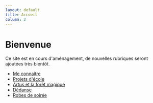 ```yaml
---
layout: default
title: Accueil
column: 2
---
```

<script type="text/javascript">
window.addEvent('load', function() {
    var imgs = [];
    imgs.push({file: 'amelioration.jpg', title: '', desc: '', url: '#'});
    imgs.push({file: 'elda4.jpg', title: '', desc: '', url: '#'});
    imgs.push({file: 'gabriel3.jpg', title: '', desc: '', url: '#'});
    imgs.push({file: 'gilet3.jpg', title: '', desc: '', url: '#'});
    imgs.push({file: 'redingote3.jpg', title: '', desc: '', url: '#'});
    imgs.push({file: 'sirene1.jpg', title: '', desc: '', url: '#'});
    var myshow = new Slideshow('slideshow', { 
        type: 'zoom',
        externals: 0,
        showTitleCaption: 1,
        captionHeight: 45,
        width: 430, 
        height: 430, 
        pan: 50,
        zoom: 50,
        loadingDiv: 1,
        resize: true,
        duration: [2000, 9000],
        transition: Fx.Transitions.Expo.easeOut,
        images: imgs, 
        path: '/images/mescreationsaccueil/'
    });

    myshow.caps.h2.setStyles({color: '#fff', fontSize: '13px'});
    myshow.caps.p.setStyles({color: '#ccc', fontSize: '11px'});
});
</script>

Bienvenue
=========
Ce site est en cours d'aménagement, de nouvelles rubriques seront ajoutées très bientôt.

 * [Me connaître](/me-connaitre.html)
 * [Projets d'école](/ecole/projets.html)
 * [Artus et la forêt magique](/costumes/artus-et-la-foret-magique.html)
 * [Dédanse](/ecole/dedanse.html)
 * [Robes de soirée](/vetements/robes-de-soiree.html)
